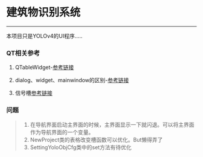 #  建筑物识别系统    

------
本项目只是YOLOv4的UI程序.....


### QT相关参考
1. QTableWidget-[参考链接](https://blog.csdn.net/zhulove86/article/details/52599738?ops_request_misc=%257B%2522request%255Fid%2522%253A%2522161623152516780266265586%2522%252C%2522scm%2522%253A%252220140713.130102334..%2522%257D&request_id=161623152516780266265586&biz_id=0&utm_medium=distribute.pc_search_result.none-task-blog-2~all~sobaiduend~default-1-52599738.first_rank_v2_pc_rank_v29&utm_term=+setEditTriggers)
    
2. dialog、widget、mainwindow的区别-[参考链接](https://blog.csdn.net/weixin_44721961/article/details/88133519?utm_medium=distribute.pc_relevant.none-task-blog-BlogCommendFromMachineLearnPai2-1.control&dist_request_id=&depth_1-utm_source=distribute.pc_relevant.none-task-blog-BlogCommendFromMachineLearnPai2-1.control)

3. 信号槽[参考链接](https://blog.csdn.net/u014535666/article/details/104740772?ops_request_misc=%257B%2522request%255Fid%2522%253A%2522161633640216780274194659%2522%252C%2522scm%2522%253A%252220140713.130102334..%2522%257D&request_id=161633640216780274194659&biz_id=0&utm_medium=distribute.pc_search_result.none-task-blog-2~all~baidu_landing_v2~default-2-104740772.first_rank_v2_pc_rank_v29&utm_term=+pyqtSignal%E6%8E%A5%E6%94%B6)

### 问题
> 1. 在导航界面启动主界面的时候，主界面显示一下就闪退。可以将主界面作为导航界面的一个变量。      
> 2. NewProject类的表格改变槽函数可以优化。But懒得弄了
> 3. SettingYoloObjCfg类中的set方法有待优化




